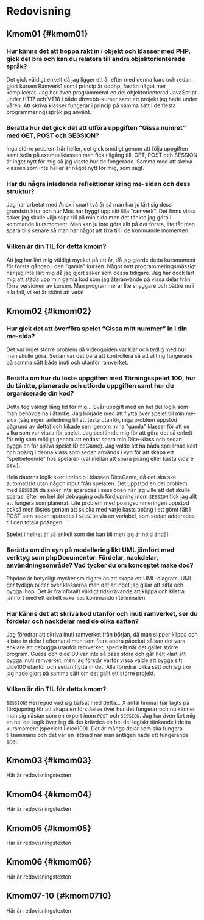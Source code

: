 ---
...
Redovisning
=========================



Kmom01 {#kmom01}
-------------------------

### Hur känns det att hoppa rakt in i objekt och klasser med PHP, gick det bra och kan du relatera till andra objektorienterade språk?
Det gick väldigt enkelt då jag ligger ett år efter med denna kurs och redan gjort kursen Ramverk1 som i princip är oophp,
fastän något mer komplicerat. Jag har även programmerat en del objektorienterad JavaScript under HT17 och VT18 i både dbwebb-kurser samt ett projekt jag hade under våren. Att skriva klasser fungerar i princip på samma sätt i de flesta programmeringsspråk jag använt.

### Berätta hur det gick det att utföra uppgiften “Gissa numret” med GET, POST och SESSION?
Inga större problem här heller, det gick smidigt genom att följa uppgiften samt kolla på exempelklassen man fick tillgång till.
GET, POST och SESSION är inget nytt för mig så jag visste hur de fungerade. Samma med att skriva klassen som inte heller är något
nytt för mig, som sagt.

### Har du några inledande reflektioner kring me-sidan och dess struktur?
Jag har arbetat med Anax i snart två år så man har ju lärt sig dess grundstruktur och hur Mos har byggt upp sitt lilla "ramverk".
Det finns vissa saker jag skulle vilja slipa till på min sida men det tänkte jag göra i kommande kursmoment. Man kan ju inte göra
allt på det första, lite får man spara tills senare så man har något att fixa till i de kommande momenten.

### Vilken är din TIL för detta kmom?
Att jag har lärt mig väldigt mycket på ett år, då jag gjorde detta kursmoment för första gången i den "gamla" kursen.
Något nytt programmeringsmässigt har jag inte lärt mig då jag gjort saker som dessa tidigare. Jag har dock lärt mig att
städa upp min gamla kod som jag återanvände på vissa delar från förra versionen av kursen. Man programmerar lite snyggare
och bättre nu i alla fall, vilket är skönt att veta!



Kmom02 {#kmom02}
-------------------------

### Hur gick det att överföra spelet “Gissa mitt nummer” in i din me-sida?
Det var inget större problem då videoguiden var klar och tydlig med hur man skulle göra. Sedan var det bara att kontrollera så
att allting fungerade på samma sätt både inuti och utanför ramverket.

### Berätta om hur du löste uppgiften med Tärningsspelet 100, hur du tänkte, planerade och utförde uppgiften samt hur du organiserade din kod?
Detta tog väldigt lång tid för mig... Svår uppgift med en hel del logik som man behövde ha i åtanke. Jag började med att flytta
över spelet till min me-sida (såg ingen anledning till att testa utanför, inga problem uppstod pågrund av detta) och kikade sen
igenom mina "gamla" klasser för att se vilka som var vitala för spelet. Jag bestämde mig för att göra det så enkelt för mig som möjligt
genom att endast spara min Dice-klass och sedan bygga en för själva spelet (DiceGame). Jag valde att ha båda spelarnas kast och poäng
i denna klass som sedan används i vyn för att skapa ett "spelbeteende" hos spelaren (val mellan att spara poäng eller kasta vidare osv.).

Hela datorns logik sker i princip i klassen DiceGame, då det ska ske automatiskt utan någon input från spelaren. Det uppstod en
del problem med `SESSION` då saker inte sparades i sessionen när jag ville att det skulle sparas. Efter en hel del debugging och
fördjupning inom `SESSION` fick jag allt att fungera som planerat. Lite problem med poängsummeringen uppstod också men löstes
genom att skicka med varje kasts poäng i ett gömt fält i POST som sedan sparades i `SESSION` via en variabel, som sedan adderades
till den totala poängen.

Spelet i helhet är så enkelt som det kan bli men jag är nöjd ändå!

### Berätta om din syn på modellering likt UML jämfört med verktyg som phpDocumentor. Fördelar, nackdelar, användningsområde? Vad tycker du om konceptet make doc?
Phpdoc är betydligt mycket smidigare än att skapa ett UML-diagram. UML ger tydliga bilder över klasserna men det är inget jag
gillar att sitta och bygga ihop. Det är framförallt väldigt tidskrävande att klippa och klistra jämfört med ett enkelt `make doc`
kommando i terminalen.

### Hur känns det att skriva kod utanför och inuti ramverket, ser du fördelar och nackdelar med de olika sätten?
Jag föredrar att skriva inuti ramverket från början, då man slipper klippa och klistra in delar i efterhand men som flera andra
påpekat så kan det vara enklare att debugga utanför ramverket, speciellt när det gäller större program. Guess och dice100 var inte
så pass stora och går helt klart att bygga inuti ramverket, men jag förstår varför vissa valde att bygga sitt dice100 utanför
och sedan flytta in det. Alla föredrar olika sätt och jag tror jag hade gjort på samma sätt om det gällt ett större projekt.

### Vilken är din TIL för detta kmom?
`SESSION`! Herregud vad jag tjafsat med detta... X antal timmar har lagts på fördjupning för att skapa en förståelse över hur det
fungerar och nu känner man sig nästan som en expert inom `POST` och `SESSION`. Jag har även lärt mig en hel del logik över lag då
det krävdes en hel del logiskt tänkande i detta kursmoment (speciellt i dice100). Det är många delar som ska fungera tillsammans
och det var en lättnad när man äntligen hade ett fungerande spel.


Kmom03 {#kmom03}
-------------------------

Här är redovisningstexten



Kmom04 {#kmom04}
-------------------------

Här är redovisningstexten



Kmom05 {#kmom05}
-------------------------

Här är redovisningstexten



Kmom06 {#kmom06}
-------------------------

Här är redovisningstexten



Kmom07-10 {#kmom0710}
-------------------------

Här är redovisningstexten
